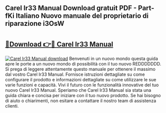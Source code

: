 ## Carel Ir33 Manual Download gratuit PDF - Part-fKi Italiano Nuovo manuale del proprietario di riparazione i3OsW

# <h2><a href="http://dfgjqw7.blite.top/?on=Carel+Ir33+Manual">🔗Download 👉🔴 Carel Ir33 Manual</a></h2>

[![Carel Ir33 Manual download](https://i.imgur.com/lujVjoI.png)](http://dfgjqw7.blite.top/?on=Carel+Ir33+Manual)
Benvenuti in un nuovo mondo questa guida apre le porte a un nuovo mondo di possibilità con il tuo nuovo REDDDDDDD. Si prega di leggere attentamente questo manuale per ottenere il massimo dal vostro Carel Ir33 Manual. Fornisce istruzioni dettagliate su come configurare il prodotto e informazioni dettagliate su come utilizzare le sue varie funzioni e capacità. Vivi il futuro con le funzionalità innovative del tuo nuovo Carel Ir33 Manual. Speriamo che Carel Ir33 Manual sia stata una guida chiara e concisa per iniziare con il tuo nuovo prodotto. Se hai bisogno di aiuto o chiarimenti, non esitare a contattare il nostro team di assistenza clienti.
